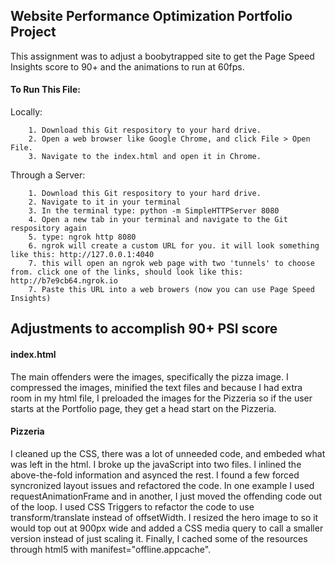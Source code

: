 ## Website Performance Optimization Portfolio Project
This assignment was to adjust a boobytrapped site to get the Page Speed Insights score to 90+ and the animations to run at 60fps.

#### To Run This File:
Locally:
```
	1. Download this Git respository to your hard drive.
	2. Open a web browser like Google Chrome, and click File > Open File.
	3. Navigate to the index.html and open it in Chrome. 
```
Through a Server: 
```
	1. Download this Git respository to your hard drive. 
	2. Navigate to it in your terminal
	3. In the terminal type: python -m SimpleHTTPServer 8080
	4. Open a new tab in your terminal and navigate to the Git respository again
	5. type: ngrok http 8080
	6. ngrok will create a custom URL for you. it will look something like this: http://127.0.0.1:4040
	7. this will open an ngrok web page with two 'tunnels' to choose from. click one of the links, should look like this: http://b7e9cb64.ngrok.io
	7. Paste this URL into a web browers (now you can use Page Speed Insights)
```


## Adjustments to accomplish 90+ PSI score

#### index.html
The main offenders were the images, specifically the pizza image. I compressed the images, minified the text files and because I had extra room in my html file, I preloaded the images for the Pizzeria so if the user starts at the Portfolio page, they get a head start on the Pizzeria.

#### Pizzeria
I cleaned up the CSS, there was a lot of unneeded code, and embeded what was left in the html. I broke up the javaScript into two files. I inlined the above-the-fold information and asynced the rest. I found a few forced syncronized layout issues and refactored the code. In one example I used requestAnimationFrame and in another, I just moved the offending code out of the loop. I used CSS Triggers to refactor the code to use transform/translate instead of offsetWidth. I resized the hero image to so it would top out at 900px wide and added a CSS media query to call a smaller version instead of just scaling it. Finally, I cached some of the resources through html5 with manifest="offline.appcache".
